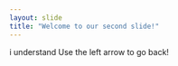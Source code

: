 ```yaml
---
layout: slide
title: "Welcome to our second slide!"
---
```

i understand
Use the left arrow to go back!
